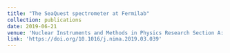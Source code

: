 ```yaml
---
title: "The SeaQuest spectrometer at Fermilab"
collection: publications
date: 2019-06-21
venue: 'Nuclear Instruments and Methods in Physics Research Section A: Accelerators, Spectrometers, Detectors and Associated Equipment'
link: 'https://doi.org/10.1016/j.nima.2019.03.039'
---
```

